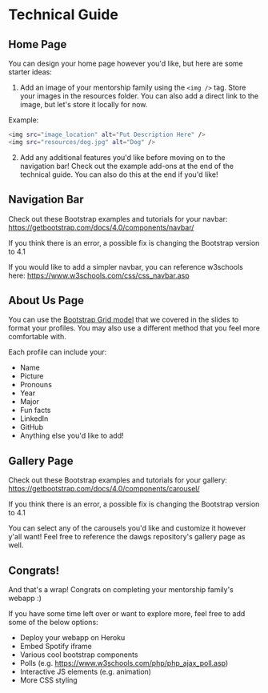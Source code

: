 # Technical Guide

## Home Page

You can design your home page however you'd like, but here are some starter ideas:

1. Add an image of your mentorship family using the `<img />` tag. Store your images in the resources folder. 
You can also add a direct link to the image, but let's store it locally for now. 

Example:
```bash
<img src="image_location" alt="Put Description Here" />
<img src="resources/dog.jpg" alt="Dog" />
```

2. Add any additional features you'd like before moving on to the navigation bar! Check out the example add-ons at the end of the technical guide. You can also do this at the end if you'd like!

## Navigation Bar

Check out these Bootstrap examples and tutorials for your navbar: https://getbootstrap.com/docs/4.0/components/navbar/ 

If you think there is an error, a possible fix is changing the Bootstrap version to 4.1

If you would like to add a simpler navbar, you can reference w3schools here: https://www.w3schools.com/css/css_navbar.asp 

## About Us Page

You can use the [Bootstrap Grid model](https://getbootstrap.com/docs/4.0/layout/grid/) that we covered in the slides to format your profiles. You may also use a different method that you feel more comfortable with. 

Each profile can include your:
* Name
* Picture
* Pronouns
* Year
* Major
* Fun facts
* LinkedIn
* GitHub
* Anything else you'd like to add!

## Gallery Page

Check out these Bootstrap examples and tutorials for your gallery: https://getbootstrap.com/docs/4.0/components/carousel/

If you think there is an error, a possible fix is changing the Bootstrap version to 4.1

You can select any of the carousels you'd like and customize it however y'all want! 
Feel free to reference the dawgs repository's gallery page as well.

## Congrats!

And that's a wrap! Congrats on completing your mentorship family's webapp :)

If you have some time left over or want to explore more, feel free to add some of the below options:
* Deploy your webapp on Heroku
* Embed Spotify iframe
* Various cool bootstrap components
* Polls (e.g. https://www.w3schools.com/php/php_ajax_poll.asp)
* Interactive JS elements (e.g. animation)
* More CSS styling